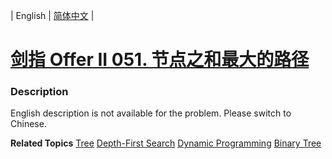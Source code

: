 | English | [简体中文](README.md) |

# [剑指 Offer II 051. 节点之和最大的路径](https://leetcode.cn/problems/jC7MId)
 ### Description
<p>English description is not available for the problem. Please switch to Chinese.</p>

**Related Topics**  [Tree](https://leetcode.cn/tag/tree) [Depth-First Search](https://leetcode.cn/tag/depth-first-search) [Dynamic Programming](https://leetcode.cn/tag/dynamic-programming) [Binary Tree](https://leetcode.cn/tag/binary-tree) 